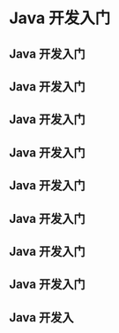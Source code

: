# Java 开发入门
## Java 开发入门
## Java 开发入门
## Java 开发入门
## Java 开发入门
## Java 开发入门
## Java 开发入门
## Java 开发入门
## Java 开发入门
## Java 开发入
